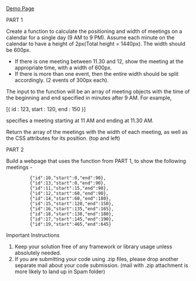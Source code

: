 
<a href="/gotogsk85/calendar-events-plotting/blob/master/test.html">Demo Page</a>

PART 1
 
Create a function to calculate the positioning and width of meetings on a calendar for a single day (9 AM to 9 PM). Assume each minute on the calendar to have a height of 2px(Total height = 1440px). The width should be 600px. 
 
- If there is one meeting between 11.30 and 12, show the meeting at the appropriate time, with a width of 600px.
- If there is more than one event, then the entire width should be split accordingly. (2 events of 300px each).
 
The input to the function will be an array of meeting objects with the time of the beginning and end specified in minutes after 9 AM. For example, 
 
[{
id : 123, start : 120, end : 150
}]
 
specifies a meeting starting at 11 AM and ending at 11.30 AM. 
 
Return the array of the meetings with the width of each meeting, as well as the CSS attributes for its position. (top and left)
 
PART 2
 
Build a webpage that uses the function from PART 1, to show the following meetings - 
 
			 {"id":10,"start":0,"end":90},
			 {"id":13,"start":0,"end":90},
			 {"id":11,"start":15,"end":90},
			 {"id":12,"start":60,"end":90},
			 {"id":14,"start":60,"end":180},
			 {"id":15,"start":120,"end":150},
			 {"id":16,"start":135,"end":165},
			 {"id":18,"start":130,"end":180},
			 {"id":17,"start":145,"end":190},
			 {"id":19,"start":465,"end":645}
 

Important Instructions
1) Keep your solution free of any framework or library usage unless absolutely needed.
2) If you are submitting your code using .zip files, please drop another separate mail about your code submission. (mail with .zip attachment is more likely to land up in Spam folder)
